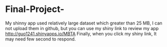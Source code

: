 # Final-Project-
My shinny app used relatively large dataset which greater than 25 MB, I can not upload them in github, but you can use my shiny link to review my app
http://guo1241.shinyapps.io/MBTA
Finally, when you click my shiny link, It may need few second to respond. 
